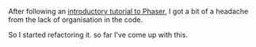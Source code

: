 After following an [introductory tutorial to Phaser](http://tutorialzine.com/2015/06/making-your-first-html5-game-with-phaser/), I got a bit of a headache from the lack of organisation in the code.

So I started refactoring it. so far I've come up with this.
